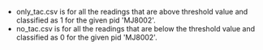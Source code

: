 - only_tac.csv is for all the readings that are above threshold value and classified as 1 for the given pid 'MJ8002'.
- no_tac.csv is for all the readings that are below the threshold value and classified as 0 for the given pid 'MJ8002'.
